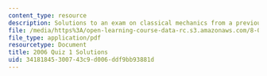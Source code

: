 ```yaml
---
content_type: resource
description: Solutions to an exam on classical mechanics from a previous semester.
file: /media/https%3A/open-learning-course-data-rc.s3.amazonaws.com/8-012-physics-i-classical-mechanics-fall-2008/34181845300743c9d006ddf9bb93881d_2006_quiz1_sol.pdf
file_type: application/pdf
resourcetype: Document
title: 2006 Quiz 1 Solutions
uid: 34181845-3007-43c9-d006-ddf9bb93881d
---
```

